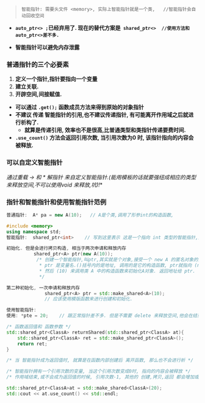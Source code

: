 > `智能指针: 需要头文件 <memory>, 实际上智能指针就是一个类,   //智能指针会自动回收空间`

- **`auto_ptr<> ;`已经弃用了. 现在的替代方案是` shared_ptr<>  //使用方法和 auto_ptr<>差不多.`**

- **智能指针可以避免内存泄露**

### 普通指针的三个必要素

1. **定义一个指针,指针要指向一个变量**
2. **建立关联.**
3. **开辟空间,间接赋值.**



- **可以通过 `.get();` 函数成员方法来得到原始的对象指针**
- **不建议 传递 智能指针的引用,也不建议传递指针, 有可能离开作用域之后就进行析构了.**
  - **就算是传递引用, 效率也不是很高,比普通类型和类指针传递要费时间.**
- **`.use_count()` 方法会返回引用次数, 当引用次数为0 时, 该指针指向的内容会被释放.**

### 可以自定义智能指针

**通过重载 -> 和 * 解指针 来自定义智能指针.(能用模板的话就要强纽成相应的类型来释放空间,不可以使用void* 来释放,坑)!**



### 指针和智能指针和使用智能指针范例

```c++
普通指针:  A* pa = new A(10);   // A是个类,调用了形参int的构造函数,

#include <memory>
using namespace std;
智能指针:  shared_ptr<int>    // 写到这里表示 这是一个指向 int 类型的智能指针,这是数据类型.不是变量

初始化. 但是会进行拷贝构造, 相当于两次申请和释放内存
          shared_ptr<A> ptr(new A(10));  
           /* 创建一个智能指针,叫ptr,其实就是个对象,接受一个 new A 的匿名对象的指针(不能写等号) 
            * ptr 是变量名.()括号内的是地址, 调用的是它的构造函数, ptr就指向 (new A)匿名对象的地址.
            * 然后 (10) 来调用类 A 中的构造函数来初始化A对象. 返回地址给 ptr.
            */

第二种初始化, 一次申请和释放内存
  			  shared_ptr<A> ptr = std::make_shared<A>(10);  
              // 应该使用模版函数来进行创建和初始化.

使用智能指针:
使用: *pte = 20;    // 跟正常指针差不多. 但是不需要 delete 来释放空间,他会在结束后自动调用自身的析构函数.
```

```c++
/* 函数返回值和 函数参数 */
std::shared_ptr<ClassA> returnShared(std::shared_ptr<ClassA> at){
    std::shared_ptr<ClassA> ret = std::make_shared_ptr<ClassA>();
    return ret;
}

/* 当 智能指针成为返回值时, 就算是在函数内部创建后 离开函数, 那么也不会进行析 */
```





```c++
/* 智能指针拥有一个引用次数的变量, 当这个引用次数变成0时, 指向的内容会被释放 */
/* 作用域结束,或不会成为返回值的时候, 引用次数-1, 其他的 创建,拷贝,返回 都会增加或不增加引用次数 */

std::shared_ptr<ClassA>at = std::make_shared<ClassA>(20);
std::cout << at.use_count() << std::endl;
```



